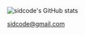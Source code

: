 ![sidcode's GitHub stats](https://github-readme-stats.vercel.app/api?username=abdullahkim&theme=dark&show_icons=true) 

sidcode@gmail.com